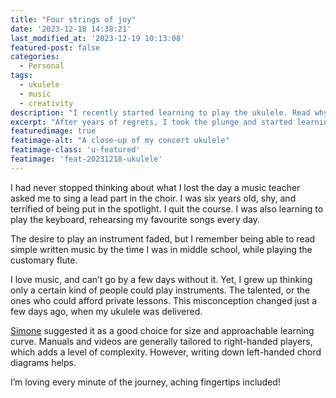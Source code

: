 ```yaml
---
title: "Four strings of joy"
date: '2023-12-18 14:38:21'
last_modified_at: '2023-12-19 10:13:08'
featured-post: false
categories:
  - Personal
tags:
  - ukulele
  - music
  - creativity
description: "I recently started learning to play the ukulele. Read why, and how it’s going."
excerpt: "After years of regrets, I took the plunge and started learning to play an instrument."
featuredimage: true
featimage-alt: "A close-up of my concert ukulele"
featimage-class: 'u-featured'
featimage: 'feat-20231218-ukulele'
---
```

I had never stopped thinking about what I lost the day a music teacher asked me to sing a lead part in the choir. I was six years old, shy, and terrified of being put in the spotlight. I quit the course. I was also learning to play the keyboard, rehearsing my favourite songs every day. 

The desire to play an instrument faded, but I remember being able to read simple written music by the time I was in middle school, while playing the customary flute. 

I love music, and can’t go by a few days without it. Yet, I grew up thinking only a certain kind of people could play instruments. The talented, or the ones who could afford private lessons. This misconception changed just a few days ago, when my ukulele was delivered. 

[Simone](https://minutestomidnight.co.uk/) suggested it as a good choice for size and approachable learning curve. Manuals and videos are generally tailored to right-handed players, which adds a level of complexity. However, writing down left-handed chord diagrams helps.

I’m loving every minute of the journey, aching fingertips included! 